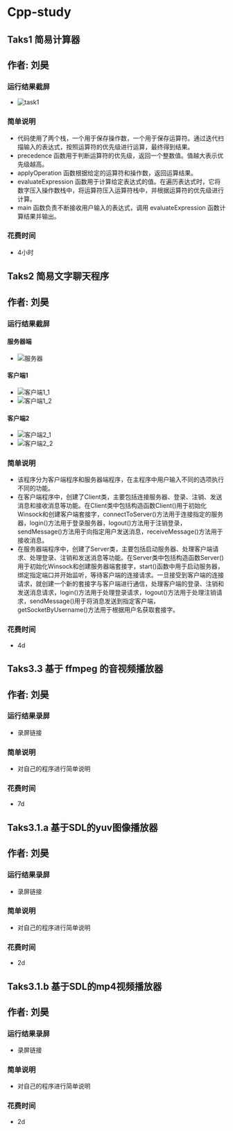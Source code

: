 # Cpp-study

## Taks1 简易计算器

## 作者: 刘昊

### 运行结果截屏
- ![task1](https://github.com/lh-01/Cpp-study/assets/81234347/4f3a98c1-3b74-4e4a-8a05-8e53aa164df5)


### 简单说明
- 代码使用了两个栈，一个用于保存操作数，一个用于保存运算符。通过迭代扫描输入的表达式，按照运算符的优先级进行运算，最终得到结果。
- precedence 函数用于判断运算符的优先级，返回一个整数值。值越大表示优先级越高。
- applyOperation 函数根据给定的运算符和操作数，返回运算结果。
- evaluateExpression 函数用于计算给定表达式的值。在遍历表达式时，它将数字压入操作数栈中，将运算符压入运算符栈中，并根据运算符的优先级进行计算。
- main 函数负责不断接收用户输入的表达式，调用 evaluateExpression 函数计算结果并输出。 

### 花费时间
-  4小时

## Taks2 简易文字聊天程序

## 作者: 刘昊

### 运行结果截屏
#### 服务器端
- ![服务器](https://github.com/lh-01/Cpp-study/assets/81234347/3e6ac5f1-204d-4644-87aa-183fe5423003)
#### 客户端1
- ![客户端1_1](https://github.com/lh-01/Cpp-study/assets/81234347/0025e8c8-6d39-464a-b7bd-043a23f5f3b2)
- ![客户端1_2](https://github.com/lh-01/Cpp-study/assets/81234347/dd3609c1-7236-4f3d-932c-afd704e0938f)
#### 客户端2
- ![客户端2_1](https://github.com/lh-01/Cpp-study/assets/81234347/ddc8c8f7-00d5-49c1-8370-3b7ff51e2fba)
- ![客户端2_2](https://github.com/lh-01/Cpp-study/assets/81234347/4fc7d061-5853-46eb-a853-75560a87f7f9)

### 简单说明
 - 该程序分为客户端程序和服务器端程序，在主程序中用户输入不同的选项执行不同的功能。
 - 在客户端程序中，创建了Client类，主要包括连接服务器、登录、注销、发送消息和接收消息等功能。在Client类中包括构造函数Client()用于初始化Winsock和创建客户端套接字，connectToServer()方法用于连接指定的服务器，login()方法用于登录服务器，logout()方法用于注销登录，sendMessage()方法用于向指定用户发送消息，receiveMessage()方法用于接收消息。
 - 在服务器端程序中，创建了Server类，主要包括启动服务器、处理客户端请求、处理登录、注销和发送消息等功能。在Server类中包括构造函数Server()用于初始化Winsock和创建服务器端套接字，start()函数中用于启动服务器，绑定指定端口并开始监听，等待客户端的连接请求。一旦接受到客户端的连接请求，就创建一个新的套接字与客户端进行通信，处理客户端的登录、注销和发送消息请求，login()方法用于处理登录请求，logout()方法用于处理注销请求，sendMessage()用于将消息发送到指定客户端，getSocketByUsername()方法用于根据用户名获取套接字。

### 花费时间
-  4d
  
## Taks3.3 基于 ffmpeg 的音视频播放器

## 作者: 刘昊

### 运行结果录屏
- 录屏链接

### 简单说明
- 对自己的程序进行简单说明

### 花费时间
- 7d
  
## Taks3.1.a 基于SDL的yuv图像播放器

## 作者: 刘昊

### 运行结果录屏
- 录屏链接

### 简单说明
- 对自己的程序进行简单说明

### 花费时间
- 2d
  
## Taks3.1.b 基于SDL的mp4视频播放器

## 作者: 刘昊

### 运行结果录屏
- 录屏链接

### 简单说明
- 对自己的程序进行简单说明

### 花费时间
- 2d
  
